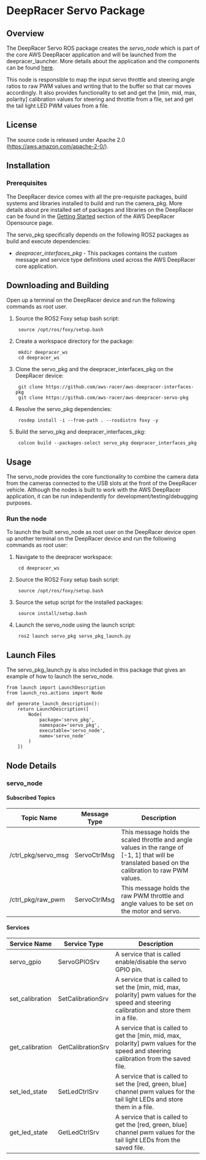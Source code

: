 # DeepRacer Servo Package

## Overview

The DeepRacer Servo ROS package creates the *servo_node* which is part of the core AWS DeepRacer application and will be launched from the deepracer_launcher. More details about the application and the components can be found [here](https://github.com/aws-racer/aws-deepracer-launcher).

This node is responsible to map the input servo throttle and steering angle ratios to raw PWM values and writing that to the buffer so that car moves accordingly. It also provides functionality to set and get the [min, mid, max, polarity] calibration values for steering and throttle from a file, set and get the tail light LED PWM values from a file.

## License

The source code is released under Apache 2.0 (https://aws.amazon.com/apache-2-0/).

## Installation

### Prerequisites

The DeepRacer device comes with all the pre-requisite packages, build systems and libraries installed to build and run the camera_pkg. More details about pre installed set of packages and libraries on the DeepRacer can be found in the [Getting Started](https://github.com/aws-racer/aws-deepracer-launcher/blob/main/getting-started.md) section of the AWS DeepRacer Opensource page.

The servo_pkg specifically depends on the following ROS2 packages as build and execute dependencies:

* *deepracer_interfaces_pkg* - This packages contains the custom message and service type definitions used across the AWS DeepRacer core application.

## Downloading and Building

Open up a terminal on the DeepRacer device and run the following commands as root user.

1. Source the ROS2 Foxy setup bash script:

        source /opt/ros/foxy/setup.bash 

1. Create a workspace directory for the package:

        mkdir deepracer_ws
        cd deepracer_ws

1. Clone the servo_pkg and the deepracer_interfaces_pkg on the DeepRacer device:

        git clone https://github.com/aws-racer/aws-deepracer-interfaces-pkg
        git clone https://github.com/aws-racer/aws-deepracer-servo-pkg

1. Resolve the servo_pkg dependencies:

        rosdep install -i --from-path . --rosdistro foxy -y

1. Build the servo_pkg and deepracer_interfaces_pkg:

        colcon build --packages-select servo_pkg deepracer_interfaces_pkg

## Usage

The servo_node provides the core functionality to combine the camera data from the cameras connected to the USB slots at the front of the DeepRacer vehicle. Although the nodes is built to work with the AWS DeepRacer application, it can be run independently for development/testing/debugging purposes.

### Run the node

To launch the built servo_node as root user on the DeepRacer device open up another terminal on the DeepRacer device and run the following commands as root user:

1. Navigate to the deepracer workspace:

        cd deepracer_ws

1. Source the ROS2 Foxy setup bash script:

        source /opt/ros/foxy/setup.bash 

1. Source the setup script for the installed packages:

        source install/setup.bash 

1. Launch the servo_node using the launch script:

        ros2 launch servo_pkg servo_pkg_launch.py

## Launch Files

The  servo_pkg_launch.py is also included in this package that gives an example of how to launch the servo_node.

    from launch import LaunchDescription
    from launch_ros.actions import Node

    def generate_launch_description():
        return LaunchDescription([
            Node(
                package='servo_pkg',
                namespace='servo_pkg',
                executable='servo_node',
                name='servo_node'
            )
        ])


## Node Details

### servo_node

#### Subscribed Topics

| Topic Name | Message Type | Description |
| ---------- | ------------ | ----------- |
|/ctrl_pkg/servo_msg|ServoCtrlMsg|This message holds the scaled throttle and angle values in the range of [-1, 1] that will be translated based on the calibration to raw PWM values.|
|/ctrl_pkg/raw_pwm|ServoCtrlMsg|This message holds the raw PWM throttle and angle values to be set on the motor and servo.|

#### Services

| Service Name | Service Type | Description |
| ---------- | ------------ | ----------- |
|servo_gpio|ServoGPIOSrv|A service that is called enable/disable the servo GPIO pin.|
|set_calibration|SetCalibrationSrv|A service that is called to set the [min, mid, max, polarity] pwm values for the speed and steering calibration and store them in a file.|
|get_calibration|GetCalibrationSrv|A service that is called to get the [min, mid, max, polarity] pwm values for the speed and steering calibration from the saved file.|
|set_led_state|SetLedCtrlSrv|A service that is called to set the [red, green, blue] channel pwm values for the tail light LEDs and store them in a file.|
|get_led_state|GetLedCtrlSrv|A service that is called to get the [red, green, blue] channel pwm values for the tail light LEDs from the saved file.|
